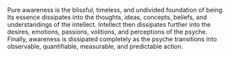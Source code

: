 Pure awareness is the blissful, timeless, and undivided foundation of being. Its essence dissipates into the thoughts, ideas, concepts, beliefs, and understandings of the intellect. Intellect then dissipates further into the desires, emotions, passions, volitions, and perceptions of the psyche. Finally, awareness is dissipated completely as the psyche transitions into observable, quantifiable, measurable, and predictable action.

